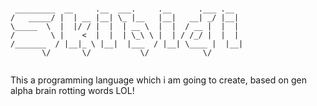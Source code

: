 ###
 
 ```
  _________  __     .__  ___.     .__      .___ .__ 
 /   _____/ |  | __ |__| \_ |__   |__|   __| _/ |__|
 \_____  \  |  |/ / |  |  | __ \  |  |  / __ |  |  |
 /        \ |    <  |  |  | \_\ \ |  | / /_/ |  |  |
/_______  / |__|_ \ |__|  |___  / |__| \____ |  |__|
        \/       \/           \/            \/      
            
 ```


This a programming language which i am going to create, based on gen alpha brain rotting words LOL!
